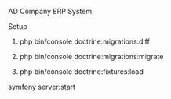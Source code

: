 AD Company ERP System

Setup

1) php bin/console doctrine:migrations:diff

2) php bin/console doctrine:migrations:migrate

3) php bin/console doctrine:fixtures:load

symfony server:start
